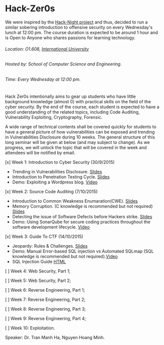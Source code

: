 # Hack-Zer0s

We were inspired by the [Hack-Night project](https://github.com/isislab/Hack-Night) and thus, decided to run a similar sobering introduction to offensive security on every Wednesday's lunch at 12:00 pm. The course duration is expected to be around 1 hour and is Open to Anyone who shares passions for learning technology.
###### Location: O1.608, [International University](https://www.google.com/maps/dir/''/hcmiu/data=!4m5!4m4!1m0!1m2!1m1!1s0x3174d8a415a9d221:0x550c2b41569376f9?sa=X&ved=0CJEBEPUXMAxqFQoTCIrt_vSjoMgCFcYejgod-ykOwQ)

###### Hosted by: School of Computer Science and Engineering.

######  Time: Every Wednesday at 12:00 pm.
#

Hack Zer0s intentionally aims to gear up students who have little background knowledge (almost 0) with practical skills on the field of the cyber security. By the end of the course, each student is expected to have a good understanding of the related topics, including Code Auditing, Vulnerability Exploiting, Cryptography, Forensic.

A wide range of technical contents shall be covered quickly for students to have a general picture of how vulnerabilities can be exposed and trending in Vulnerabilities Disclosure during 10 weeks. The general structure of this long seminar will be given at below (and may subject to change). As we progress, we will unlock the topic that will be covered in the week and attendees will be notified by email.

[x]  Week 1: Introduction to Cyber Security (30/9/2015)

* Trending in Vulnerabilities Disclosure. [Slides](http://slides.com/lala/deck/live#/)
* Introduction to Penetration Testing Cycle. [Slides](http://slides.com/lala/deck/live#/)
* Demo: Exploiting a Wordpress blog. [Video](https://www.youtube.com/watch?v=4FoBX1m8VFA&feature=youtu.be)

[x] Week 2: Source Code Auditing (7/10/2015)

* Introduction to Common Weakness Enumaration(CWE). [Slides](Week2-SrcCodeAuditing/presentation/index.html)
* Memory Corruption. (C knowledge is recommended but not required) [Slides](Week2-SrcCodeAuditing/presentation/index.html)
* Detecting the issue of Software Defects before Hackers strike.  [Slides](Week2-SrcCodeAuditing/presentation/index.html)
* Demo: Using SonarQube for secure coding practices throughout the software development lifecycle. [Video](https://www.youtube.com/watch?v=2WJ1BmncUpw)

[x] Week 3: Guide To CTF (14/10/2015)
* Jeopardy: Rules & Challenges. [Slides](http://slides.com/lala/guide-to-ctf#/)
* Demo: Manual Error-based SQL injection vs Automated SQLmap (SQL knowledge is recommended but not required).[Video](https://youtu.be/GWQaHSU7ZNI)
* SQL Injection Guide [HTML](http://rpubs.com/LalaNg/sql-injection) 

[ ] Week 4: Web Security, Part 1;

[ ] Week 5: Web Security, Part 2;

[ ] Week 6: Reverse Engineering, Part 1;

[ ] Week 7: Reverse Engineering, Part 2;

[ ] Week 8: Reverse Engineering, Part 3;

[ ] Week 9: Reverse Engineering, Part 4;

[ ] Week 10: Exploitation.

Speaker: Dr. Tran Manh Ha, Nguyen Hoang Minh.
